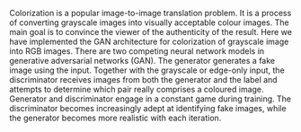 
Colorization is a popular image-to-image translation problem. It is a process of converting
grayscale images into visually acceptable colour images. The main goal is to convince the
viewer of the authenticity of the result. Here we have implemented the GAN architecture for
colorization of grayscale image into RGB images. There are two competing neural network
models in generative adversarial networks (GAN). The generator generates a fake image using
the input. Together with the grayscale or edge-only input, the discriminator receives images
from both the generator and the label and attempts to determine which pair really comprises a
coloured image. Generator and discriminator engage in a constant game during training. The
discriminator becomes increasingly adept at identifying fake images, while the generator
becomes more realistic with each iteration.
